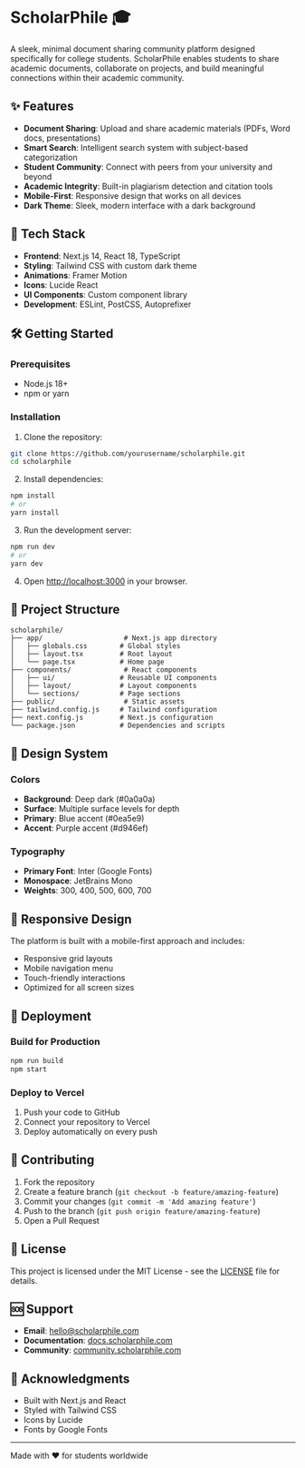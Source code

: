 # ScholarPhile 🎓

A sleek, minimal document sharing community platform designed specifically for college students. ScholarPhile enables students to share academic documents, collaborate on projects, and build meaningful connections within their academic community.

## ✨ Features

- **Document Sharing**: Upload and share academic materials (PDFs, Word docs, presentations)
- **Smart Search**: Intelligent search system with subject-based categorization
- **Student Community**: Connect with peers from your university and beyond
- **Academic Integrity**: Built-in plagiarism detection and citation tools
- **Mobile-First**: Responsive design that works on all devices
- **Dark Theme**: Sleek, modern interface with a dark background

## 🚀 Tech Stack

- **Frontend**: Next.js 14, React 18, TypeScript
- **Styling**: Tailwind CSS with custom dark theme
- **Animations**: Framer Motion
- **Icons**: Lucide React
- **UI Components**: Custom component library
- **Development**: ESLint, PostCSS, Autoprefixer

## 🛠️ Getting Started

### Prerequisites

- Node.js 18+ 
- npm or yarn

### Installation

1. Clone the repository:
```bash
git clone https://github.com/yourusername/scholarphile.git
cd scholarphile
```

2. Install dependencies:
```bash
npm install
# or
yarn install
```

3. Run the development server:
```bash
npm run dev
# or
yarn dev
```

4. Open [http://localhost:3000](http://localhost:3000) in your browser.

## 📁 Project Structure

```
scholarphile/
├── app/                    # Next.js app directory
│   ├── globals.css        # Global styles
│   ├── layout.tsx         # Root layout
│   └── page.tsx           # Home page
├── components/             # React components
│   ├── ui/                # Reusable UI components
│   ├── layout/            # Layout components
│   └── sections/          # Page sections
├── public/                 # Static assets
├── tailwind.config.js     # Tailwind configuration
├── next.config.js         # Next.js configuration
└── package.json           # Dependencies and scripts
```

## 🎨 Design System

### Colors
- **Background**: Deep dark (#0a0a0a)
- **Surface**: Multiple surface levels for depth
- **Primary**: Blue accent (#0ea5e9)
- **Accent**: Purple accent (#d946ef)

### Typography
- **Primary Font**: Inter (Google Fonts)
- **Monospace**: JetBrains Mono
- **Weights**: 300, 400, 500, 600, 700

## 📱 Responsive Design

The platform is built with a mobile-first approach and includes:
- Responsive grid layouts
- Mobile navigation menu
- Touch-friendly interactions
- Optimized for all screen sizes

## 🚀 Deployment

### Build for Production
```bash
npm run build
npm start
```

### Deploy to Vercel
1. Push your code to GitHub
2. Connect your repository to Vercel
3. Deploy automatically on every push

## 🤝 Contributing

1. Fork the repository
2. Create a feature branch (`git checkout -b feature/amazing-feature`)
3. Commit your changes (`git commit -m 'Add amazing feature'`)
4. Push to the branch (`git push origin feature/amazing-feature`)
5. Open a Pull Request

## 📄 License

This project is licensed under the MIT License - see the [LICENSE](LICENSE) file for details.

## 🆘 Support

- **Email**: hello@scholarphile.com
- **Documentation**: [docs.scholarphile.com](https://docs.scholarphile.com)
- **Community**: [community.scholarphile.com](https://community.scholarphile.com)

## 🙏 Acknowledgments

- Built with Next.js and React
- Styled with Tailwind CSS
- Icons by Lucide
- Fonts by Google Fonts

---

Made with ❤️ for students worldwide
